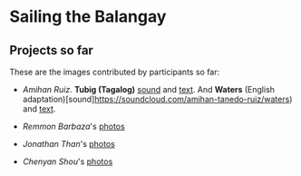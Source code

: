 # Sailing the Balangay

## Projects so far

These are the images contributed by participants so far:

- *Amihan Ruiz*. **Tubig (Tagalog)** [sound](https://soundcloud.com/amihan-tanedo-ruiz/tubig) and [text](TubigbyAmihanRuiz.docx). And **Waters** (English adaptation)[sound]https://soundcloud.com/amihan-tanedo-ruiz/waters) and [text](WatersbyAmihanRuiz.docx).

- *Remmon Barbaza*'s [photos](https://www.flickr.com/gp/remmon-and-arlene-barbaza/3oUPUx)
- *Jonathan Than*'s [photos](https://jonathantanyl.squarespace.com/philippines/)
- *Chenyan Shou*'s [photos](https://drive.google.com/file/d/1fuypO5WYEeCZL04C31ZTx1RUWgips0ZT/view)

